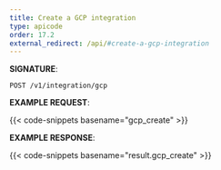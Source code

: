 ```yaml
---
title: Create a GCP integration
type: apicode
order: 17.2
external_redirect: /api/#create-a-gcp-integration
---
```



**SIGNATURE**:

`POST /v1/integration/gcp`


**EXAMPLE REQUEST**:

{{< code-snippets basename="gcp_create" >}}


**EXAMPLE RESPONSE**:

{{< code-snippets basename="result.gcp_create" >}}
